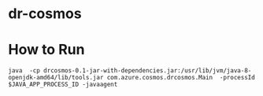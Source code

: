 # dr-cosmos


# How to Run

```
java  -cp drcosmos-0.1-jar-with-dependencies.jar:/usr/lib/jvm/java-8-openjdk-amd64/lib/tools.jar com.azure.cosmos.drcosmos.Main  -processId $JAVA_APP_PROCESS_ID -javaagent
```
